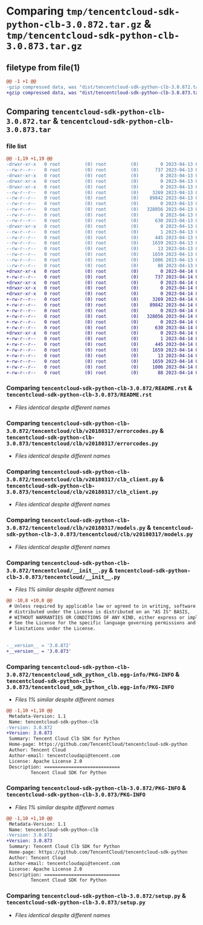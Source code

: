 # Comparing `tmp/tencentcloud-sdk-python-clb-3.0.872.tar.gz` & `tmp/tencentcloud-sdk-python-clb-3.0.873.tar.gz`

## filetype from file(1)

```diff
@@ -1 +1 @@
-gzip compressed data, was "dist/tencentcloud-sdk-python-clb-3.0.872.tar", last modified: Thu Apr 13 00:25:03 2023, max compression
+gzip compressed data, was "dist/tencentcloud-sdk-python-clb-3.0.873.tar", last modified: Fri Apr 14 00:26:12 2023, max compression
```

## Comparing `tencentcloud-sdk-python-clb-3.0.872.tar` & `tencentcloud-sdk-python-clb-3.0.873.tar`

### file list

```diff
@@ -1,19 +1,19 @@
-drwxr-xr-x   0 root         (0) root         (0)        0 2023-04-13 00:25:03.000000 tencentcloud-sdk-python-clb-3.0.872/
--rw-r--r--   0 root         (0) root         (0)      737 2023-04-13 00:25:03.000000 tencentcloud-sdk-python-clb-3.0.872/README.rst
-drwxr-xr-x   0 root         (0) root         (0)        0 2023-04-13 00:25:03.000000 tencentcloud-sdk-python-clb-3.0.872/tencentcloud/
-drwxr-xr-x   0 root         (0) root         (0)        0 2023-04-13 00:25:03.000000 tencentcloud-sdk-python-clb-3.0.872/tencentcloud/clb/
-drwxr-xr-x   0 root         (0) root         (0)        0 2023-04-13 00:25:03.000000 tencentcloud-sdk-python-clb-3.0.872/tencentcloud/clb/v20180317/
--rw-r--r--   0 root         (0) root         (0)     3269 2023-04-13 00:25:03.000000 tencentcloud-sdk-python-clb-3.0.872/tencentcloud/clb/v20180317/errorcodes.py
--rw-r--r--   0 root         (0) root         (0)    89842 2023-04-13 00:25:03.000000 tencentcloud-sdk-python-clb-3.0.872/tencentcloud/clb/v20180317/clb_client.py
--rw-r--r--   0 root         (0) root         (0)        0 2023-04-13 00:25:03.000000 tencentcloud-sdk-python-clb-3.0.872/tencentcloud/clb/v20180317/__init__.py
--rw-r--r--   0 root         (0) root         (0)   328056 2023-04-13 00:25:03.000000 tencentcloud-sdk-python-clb-3.0.872/tencentcloud/clb/v20180317/models.py
--rw-r--r--   0 root         (0) root         (0)        0 2023-04-13 00:25:03.000000 tencentcloud-sdk-python-clb-3.0.872/tencentcloud/clb/__init__.py
--rw-r--r--   0 root         (0) root         (0)      630 2023-04-13 00:25:03.000000 tencentcloud-sdk-python-clb-3.0.872/tencentcloud/__init__.py
-drwxr-xr-x   0 root         (0) root         (0)        0 2023-04-13 00:25:03.000000 tencentcloud-sdk-python-clb-3.0.872/tencentcloud_sdk_python_clb.egg-info/
--rw-r--r--   0 root         (0) root         (0)        1 2023-04-13 00:25:03.000000 tencentcloud-sdk-python-clb-3.0.872/tencentcloud_sdk_python_clb.egg-info/dependency_links.txt
--rw-r--r--   0 root         (0) root         (0)      445 2023-04-13 00:25:03.000000 tencentcloud-sdk-python-clb-3.0.872/tencentcloud_sdk_python_clb.egg-info/SOURCES.txt
--rw-r--r--   0 root         (0) root         (0)     1659 2023-04-13 00:25:03.000000 tencentcloud-sdk-python-clb-3.0.872/tencentcloud_sdk_python_clb.egg-info/PKG-INFO
--rw-r--r--   0 root         (0) root         (0)       13 2023-04-13 00:25:03.000000 tencentcloud-sdk-python-clb-3.0.872/tencentcloud_sdk_python_clb.egg-info/top_level.txt
--rw-r--r--   0 root         (0) root         (0)     1659 2023-04-13 00:25:03.000000 tencentcloud-sdk-python-clb-3.0.872/PKG-INFO
--rw-r--r--   0 root         (0) root         (0)     1006 2023-04-13 00:25:03.000000 tencentcloud-sdk-python-clb-3.0.872/setup.py
--rw-r--r--   0 root         (0) root         (0)       88 2023-04-13 00:25:03.000000 tencentcloud-sdk-python-clb-3.0.872/setup.cfg
+drwxr-xr-x   0 root         (0) root         (0)        0 2023-04-14 00:26:12.000000 tencentcloud-sdk-python-clb-3.0.873/
+-rw-r--r--   0 root         (0) root         (0)      737 2023-04-14 00:26:12.000000 tencentcloud-sdk-python-clb-3.0.873/README.rst
+drwxr-xr-x   0 root         (0) root         (0)        0 2023-04-14 00:26:12.000000 tencentcloud-sdk-python-clb-3.0.873/tencentcloud/
+drwxr-xr-x   0 root         (0) root         (0)        0 2023-04-14 00:26:12.000000 tencentcloud-sdk-python-clb-3.0.873/tencentcloud/clb/
+drwxr-xr-x   0 root         (0) root         (0)        0 2023-04-14 00:26:12.000000 tencentcloud-sdk-python-clb-3.0.873/tencentcloud/clb/v20180317/
+-rw-r--r--   0 root         (0) root         (0)     3269 2023-04-14 00:26:12.000000 tencentcloud-sdk-python-clb-3.0.873/tencentcloud/clb/v20180317/errorcodes.py
+-rw-r--r--   0 root         (0) root         (0)    89842 2023-04-14 00:26:12.000000 tencentcloud-sdk-python-clb-3.0.873/tencentcloud/clb/v20180317/clb_client.py
+-rw-r--r--   0 root         (0) root         (0)        0 2023-04-14 00:26:12.000000 tencentcloud-sdk-python-clb-3.0.873/tencentcloud/clb/v20180317/__init__.py
+-rw-r--r--   0 root         (0) root         (0)   328056 2023-04-14 00:26:12.000000 tencentcloud-sdk-python-clb-3.0.873/tencentcloud/clb/v20180317/models.py
+-rw-r--r--   0 root         (0) root         (0)        0 2023-04-14 00:26:12.000000 tencentcloud-sdk-python-clb-3.0.873/tencentcloud/clb/__init__.py
+-rw-r--r--   0 root         (0) root         (0)      630 2023-04-14 00:26:12.000000 tencentcloud-sdk-python-clb-3.0.873/tencentcloud/__init__.py
+drwxr-xr-x   0 root         (0) root         (0)        0 2023-04-14 00:26:12.000000 tencentcloud-sdk-python-clb-3.0.873/tencentcloud_sdk_python_clb.egg-info/
+-rw-r--r--   0 root         (0) root         (0)        1 2023-04-14 00:26:12.000000 tencentcloud-sdk-python-clb-3.0.873/tencentcloud_sdk_python_clb.egg-info/dependency_links.txt
+-rw-r--r--   0 root         (0) root         (0)      445 2023-04-14 00:26:12.000000 tencentcloud-sdk-python-clb-3.0.873/tencentcloud_sdk_python_clb.egg-info/SOURCES.txt
+-rw-r--r--   0 root         (0) root         (0)     1659 2023-04-14 00:26:12.000000 tencentcloud-sdk-python-clb-3.0.873/tencentcloud_sdk_python_clb.egg-info/PKG-INFO
+-rw-r--r--   0 root         (0) root         (0)       13 2023-04-14 00:26:12.000000 tencentcloud-sdk-python-clb-3.0.873/tencentcloud_sdk_python_clb.egg-info/top_level.txt
+-rw-r--r--   0 root         (0) root         (0)     1659 2023-04-14 00:26:12.000000 tencentcloud-sdk-python-clb-3.0.873/PKG-INFO
+-rw-r--r--   0 root         (0) root         (0)     1006 2023-04-14 00:26:12.000000 tencentcloud-sdk-python-clb-3.0.873/setup.py
+-rw-r--r--   0 root         (0) root         (0)       88 2023-04-14 00:26:12.000000 tencentcloud-sdk-python-clb-3.0.873/setup.cfg
```

### Comparing `tencentcloud-sdk-python-clb-3.0.872/README.rst` & `tencentcloud-sdk-python-clb-3.0.873/README.rst`

 * *Files identical despite different names*

### Comparing `tencentcloud-sdk-python-clb-3.0.872/tencentcloud/clb/v20180317/errorcodes.py` & `tencentcloud-sdk-python-clb-3.0.873/tencentcloud/clb/v20180317/errorcodes.py`

 * *Files identical despite different names*

### Comparing `tencentcloud-sdk-python-clb-3.0.872/tencentcloud/clb/v20180317/clb_client.py` & `tencentcloud-sdk-python-clb-3.0.873/tencentcloud/clb/v20180317/clb_client.py`

 * *Files identical despite different names*

### Comparing `tencentcloud-sdk-python-clb-3.0.872/tencentcloud/clb/v20180317/models.py` & `tencentcloud-sdk-python-clb-3.0.873/tencentcloud/clb/v20180317/models.py`

 * *Files identical despite different names*

### Comparing `tencentcloud-sdk-python-clb-3.0.872/tencentcloud/__init__.py` & `tencentcloud-sdk-python-clb-3.0.873/tencentcloud/__init__.py`

 * *Files 1% similar despite different names*

```diff
@@ -10,8 +10,8 @@
 # Unless required by applicable law or agreed to in writing, software
 # distributed under the License is distributed on an "AS IS" BASIS,
 # WITHOUT WARRANTIES OR CONDITIONS OF ANY KIND, either express or implied.
 # See the License for the specific language governing permissions and
 # limitations under the License.
 
 
-__version__ = '3.0.872'
+__version__ = '3.0.873'
```

### Comparing `tencentcloud-sdk-python-clb-3.0.872/tencentcloud_sdk_python_clb.egg-info/PKG-INFO` & `tencentcloud-sdk-python-clb-3.0.873/tencentcloud_sdk_python_clb.egg-info/PKG-INFO`

 * *Files 1% similar despite different names*

```diff
@@ -1,10 +1,10 @@
 Metadata-Version: 1.1
 Name: tencentcloud-sdk-python-clb
-Version: 3.0.872
+Version: 3.0.873
 Summary: Tencent Cloud Clb SDK for Python
 Home-page: https://github.com/TencentCloud/tencentcloud-sdk-python
 Author: Tencent Cloud
 Author-email: tencentcloudapi@tencent.com
 License: Apache License 2.0
 Description: ============================
         Tencent Cloud SDK for Python
```

### Comparing `tencentcloud-sdk-python-clb-3.0.872/PKG-INFO` & `tencentcloud-sdk-python-clb-3.0.873/PKG-INFO`

 * *Files 1% similar despite different names*

```diff
@@ -1,10 +1,10 @@
 Metadata-Version: 1.1
 Name: tencentcloud-sdk-python-clb
-Version: 3.0.872
+Version: 3.0.873
 Summary: Tencent Cloud Clb SDK for Python
 Home-page: https://github.com/TencentCloud/tencentcloud-sdk-python
 Author: Tencent Cloud
 Author-email: tencentcloudapi@tencent.com
 License: Apache License 2.0
 Description: ============================
         Tencent Cloud SDK for Python
```

### Comparing `tencentcloud-sdk-python-clb-3.0.872/setup.py` & `tencentcloud-sdk-python-clb-3.0.873/setup.py`

 * *Files identical despite different names*

